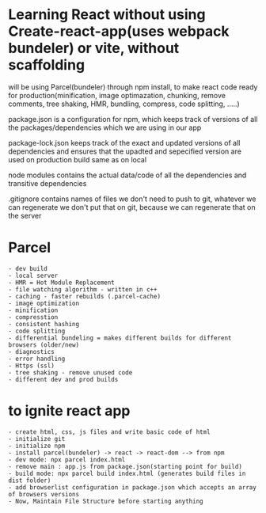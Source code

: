 # Learning React without using Create-react-app(uses webpack bundeler) or vite, without scaffolding

will be using Parcel(bundeler) through npm install, to make react code ready for production(minification, image optimazation, chunking, remove comments, tree shaking, HMR, bundling, compress, code splitting, .....)

package.json is a configuration for npm, which keeps track of versions of all the packages/dependencies which we are using in our app

package-lock.json keeps track of the exact and updated versions of all dependencies and ensures that the upadted and sepecified version are used on production build same as on local

node modules contains the actual data/code of all the dependencies and transitive dependencies

.gitignore contains names of files we don't need to push to git, whatever we can regenerate we don't put that on git, because we can regenerate that on the server

# Parcel
    - dev build
    - local server
    - HMR = Hot Module Replacement
    - file watching algorithm - written in c++
    - caching - faster rebuilds (.parcel-cache)
    - image optimization
    - minification
    - compresstion
    - consistent hashing
    - code splitting
    - differential bundeling = makes different builds for different browsers (older/new)
    - diagnostics
    - error handling
    - Https (ssl)
    - tree shaking - remove unused code
    - different dev and prod builds


# to ignite react app
    - create html, css, js files and write basic code of html
    - initialize git
    - initialize npm
    - install parcel(bundeler) -> react -> react-dom --> from npm
    - dev mode: npx parcel index.html
    - remove main : app.js from package.json(starting point for build)
    - build mode: npx parcel build index.html (generates build files in dist folder)
    - add browserlist configuration in package.json which accepts an array of browsers versions
    - Now, Maintain File Structure before starting anything